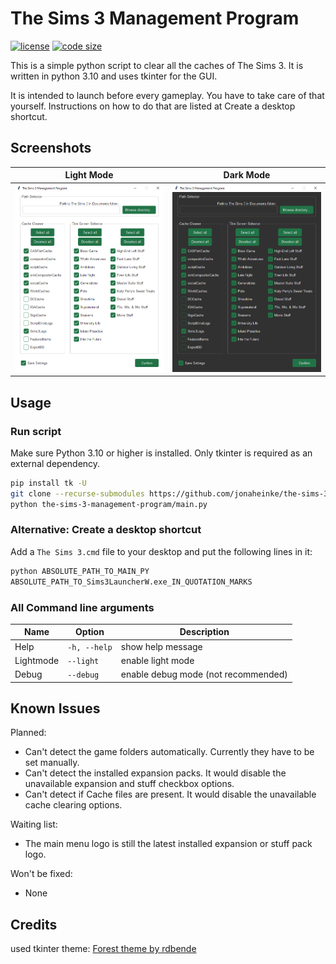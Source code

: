 # The Sims 3 Management Program

[![license](https://img.shields.io/github/license/jonaheinke/the-sims-3-management-program)](LICENSE)
[![code size](https://img.shields.io/github/languages/code-size/jonaheinke/the-sims-3-management-program)](#)

This is a simple python script to clear all the caches of The Sims 3. It is written in python 3.10 and uses tkinter for the GUI.

It is intended to launch before every gameplay. You have to take care of that yourself. Instructions on how to do that are listed at Create a desktop shortcut.

## Screenshots

Light Mode                | Dark Mode
:------------------------:|:-----------------------:
![](screenshot_light.png) | ![](screenshot_dark.png)

## Usage

### Run script

Make sure Python 3.10 or higher is installed. Only tkinter is required as an external dependency.

```bash
pip install tk -U
git clone --recurse-submodules https://github.com/jonaheinke/the-sims-3-management-program.git
python the-sims-3-management-program/main.py
```

### Alternative: Create a desktop shortcut

Add a `The Sims 3.cmd` file to your desktop and put the following lines in it:

```bash
python ABSOLUTE_PATH_TO_MAIN_PY
ABSOLUTE_PATH_TO_Sims3LauncherW.exe_IN_QUOTATION_MARKS
```

### All Command line arguments

| Name      | Option       | Description                         |
|-----------|--------------|-------------------------------------|
| Help      | `-h, --help` | show help message                   |
| Lightmode | `--light`    | enable light mode                   |
| Debug     | `--debug`    | enable debug mode (not recommended) |

## Known Issues

Planned:
- Can't detect the game folders automatically. Currently they have to be set manually.
- Can't detect the installed expansion packs. It would disable the unavailable expansion and stuff checkbox options.
- Can't detect if Cache files are present. It would disable the unavailable cache clearing options.

Waiting list:
- The main menu logo is still the latest installed expansion or stuff pack logo.

Won't be fixed:
- None

## Credits

used tkinter theme: [Forest theme by rdbende](https://github.com/rdbende/Forest-ttk-theme)